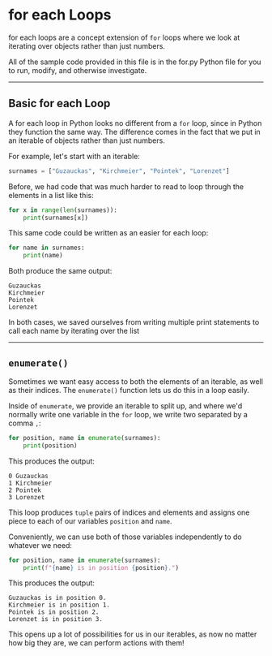 # for each Loops

for each loops are a concept extension of `for` loops where we look at iterating over objects rather than just numbers.

All of the sample code provided in this file is in the for.py Python file for you to run, modify, and otherwise investigate.

---

## Basic for each Loop

A for each loop in Python looks no different from a `for` loop, since in Python they function the same way. The difference comes in the fact that we put in an iterable of objects rather than just numbers.

For example, let's start with an iterable:

```python
surnames = ["Guzauckas", "Kirchmeier", "Pointek", "Lorenzet"]
```

Before, we had code that was much harder to read to loop through the elements in a list like this:

```python
for x in range(len(surnames)):
    print(surnames[x])
```

This same code could be written as an easier for each loop:

```python
for name in surnames:
    print(name)
```

Both produce the same output:

```
Guzauckas
Kirchmeier
Pointek
Lorenzet
```

In both cases, we saved ourselves from writing multiple print statements to call each name by iterating over the list

---

## `enumerate()`

Sometimes we want easy access to both the elements of an iterable, as well as their indices. The `enumerate()` function lets us do this in a loop easily.

Inside of `enumerate`, we provide an iterable to split up, and where we'd normally write one variable in the `for` loop, we write two separated by a comma `,`:

```python
for position, name in enumerate(surnames):
    print(position)
```

This produces the output:

```
0 Guzauckas
1 Kirchmeier
2 Pointek
3 Lorenzet
```

This loop produces `tuple` pairs of indices and elements and assigns one piece to each of our variables `position` and `name`.

Conveniently, we can use both of those variables independently to do whatever we need:

```python
for position, name in enumerate(surnames):
    print(f"{name} is in position {position}.")
```

This produces the output:

```
Guzauckas is in position 0.
Kirchmeier is in position 1.
Pointek is in position 2.
Lorenzet is in position 3.
```

This opens up a lot of possibilities for us in our iterables, as now no matter how big they are, we can perform actions with them!
